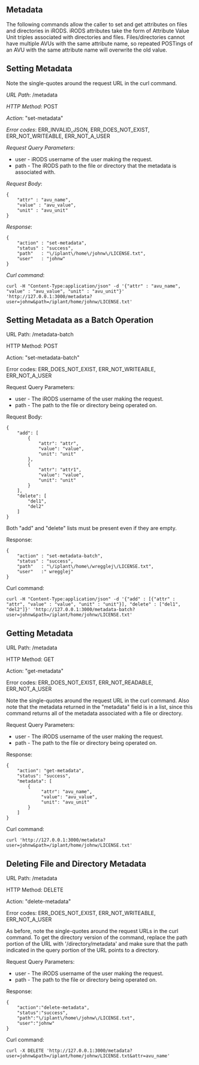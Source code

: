Metadata
---------------------------

The following commands allow the caller to set and get attributes on files and directories in iRODS. iRODS attributes take the form of Attribute Value Unit triples associated with directories and files. Files/directories cannot have multiple AVUs with the same attribute name, so repeated POSTings of an AVU with the same attribute name will overwrite the old value.


Setting Metadata
------------------------------------
Note the single-quotes around the request URL in the curl command.

_URL Path_: /metadata

_HTTP Method_: POST

_Action_: "set-metadata"

_Error codes_: ERR_INVALID_JSON, ERR_DOES_NOT_EXIST, ERR_NOT_WRITEABLE, ERR_NOT_A_USER

_Request Query Parameters_:
* user - iRODS username of the user making the request.
* path - The iRODS path to the file or directory that the metadata is associated with.    

_Request Body_:

    {
        "attr" : "avu_name", 
        "value" : "avu_value", 
        "unit" : "avu_unit"
    }

_Response_:

    {
        "action" : "set-metadata",
        "status" : "success",
        "path"   : "\/iplant\/home\/johnw\/LICENSE.txt",
        "user"   : "johnw"
    }

_Curl command_:

    curl -H "Content-Type:application/json" -d '{"attr" : "avu_name", "value" : "avu_value", "unit" : "avu_unit"}' 'http://127.0.0.1:3000/metadata?user=johnw&path=/iplant/home/johnw/LICENSE.txt'


Setting Metadata as a Batch Operation
-------------------------------------
URL Path: /metadata-batch

HTTP Method: POST

Action: "set-metadata-batch"

Error codes: ERR_DOES_NOT_EXIST, ERR_NOT_WRITEABLE, ERR_NOT_A_USER

Request Query Parameters:
* user - The iRODS username of the user making the request.
* path - The path to the file or directory being operated on.

Request Body:

    { 
        "add": [ 
            { 
                "attr": "attr", 
                "value": "value", 
                "unit": "unit" 
            }, 
            { 
                "attr": "attr1", 
                "value": "value", 
                "unit": "unit" 
            } 
        ], 
        "delete": [ 
            "del1", 
            "del2" 
        ] 
    } 
    
Both "add" and "delete" lists must be present even if they are empty.

Response:

    {
        "action" : "set-metadata-batch",
        "status" : "success",
        "path"   : "\/iplant\/home\/wregglej\/LICENSE.txt",
        "user"   :" wregglej"
    }

Curl command:

    curl -H "Content-Type:application/json" -d '{"add" : [{"attr" : "attr", "value" : "value", "unit" : "unit"}], "delete" : ["del1", "del2"]}' 'http://127.0.0.1:3000/metadata-batch?user=johnw&path=/iplant/home/johnw/LICENSE.txt'
    

Getting Metadata
------------------------------------
URL Path: /metadata

HTTP Method: GET

Action: "get-metadata"

Error codes: ERR_DOES_NOT_EXIST, ERR_NOT_READABLE, ERR_NOT_A_USER

Note the single-quotes around the request URL in the curl command. Also note that the metadata returned in the "metadata" field is in a list, since this command returns all of the metadata associated with a file or directory.

Request Query Parameters:
* user - The iRODS username of the user making the request.
* path - The path to the file or directory being operated on.

Response:

    {
        "action": "get-metadata",
        "status": "success",
        "metadata": [
            {
                 "attr": "avu_name",
                 "value": "avu_value",
                 "unit": "avu_unit"
            }
        ]
    }

Curl command:

    curl 'http://127.0.0.1:3000/metadata?user=johnw&path=/iplant/home/johnw/LICENSE.txt'


Deleting File and Directory Metadata
------------------------------------
URL Path: /metadata

HTTP Method: DELETE

Action: "delete-metadata"

Error codes: ERR_DOES_NOT_EXIST, ERR_NOT_WRITEABLE, ERR_NOT_A_USER

As before, note the single-quotes around the request URLs in the curl command. To get the directory version of the command, replace the path portion of the URL with '/directory/metadata' and make sure that the path indicated in the query portion of the URL points to a directory.

Request Query Parameters:
* user - The iRODS username of the user making the request.
* path - The path to the file or directory being operated on.

Response:

    {
        "action":"delete-metadata",
        "status":"success",
        "path":"\/iplant\/home\/johnw\/LICENSE.txt",
        "user":"johnw"
    }

Curl command:

    curl -X DELETE 'http://127.0.0.1:3000/metadata?user=johnw&path=/iplant/home/johnw/LICENSE.txt&attr=avu_name'


